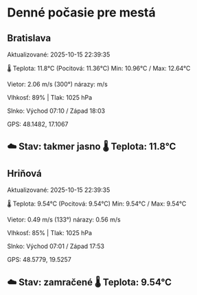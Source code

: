 ﻿# Denné počasie pre mestá

## Bratislava
Aktualizované: 2025-10-15 22:39:35

🌡️ Teplota: 11.8°C 
(Pocitová: 11.36°C)
Min: 10.96°C / Max: 12.64°C

Vietor: 2.06 m/s    (300°) 
nárazy:  m/s

Vlhkosť: 89% | Tlak: 1025 hPa

Slnko: Východ 07:10 / Západ 18:03

GPS: 48.1482, 17.1067

☁️ Stav: takmer jasno        🌡️ Teplota: 11.8°C
---

## Hriňová
Aktualizované: 2025-10-15 22:39:35

🌡️ Teplota: 9.54°C 
(Pocitová: 9.54°C)
Min: 9.54°C / Max: 9.54°C

Vietor: 0.49 m/s (133°)
nárazy: 0.56 m/s

Vlhkosť: 85% | Tlak: 1025 hPa

Slnko: Východ 07:01 / Západ 17:53

GPS: 48.5779, 19.5257

☁️ Stav: zamračené        🌡️ Teplota: 9.54°C
---
